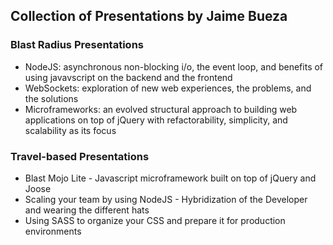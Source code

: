## Collection of Presentations by Jaime Bueza

### Blast Radius Presentations

- NodeJS: asynchronous non-blocking i/o, the event loop, and benefits of using javavscript on the backend and the frontend
- WebSockets: exploration of new web experiences, the problems, and the solutions
- Microframeworks: an evolved structural approach to building web applications on top of jQuery with refactorability, simplicity, and scalability as its focus

### Travel-based Presentations

- Blast Mojo Lite - Javascript microframework built on top of jQuery and Joose
- Scaling your team by using NodeJS - Hybridization of the Developer and wearing the different hats
- Using SASS to organize your CSS and prepare it for production environments
